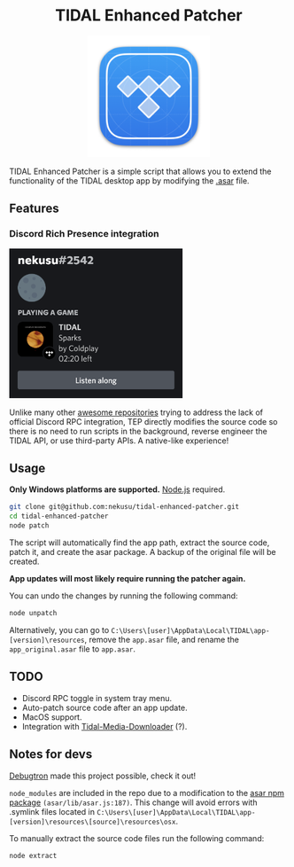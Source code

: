<h1 align="center">TIDAL Enhanced Patcher</h1>

<p align="center">
  <img src="./assets/tidal-enhanced-icon.png" width="220" />
</p>

TIDAL Enhanced Patcher is a simple script that allows you to extend the functionality of the TIDAL desktop app by modifying the [.asar](https://github.com/electron/asar) file.

## Features

### Discord Rich Presence integration

<img src="./assets/discord-rpc-example.png" height="270" />

Unlike many other [awesome repositories](https://github.com/search?q=tidal+discord) trying to address the lack of official Discord RPC integration, TEP directly modifies the source code so there is no need to run scripts in the background, reverse engineer the TIDAL API, or use third-party APIs. A native-like experience!

## Usage

**Only Windows platforms are supported.** [Node.js](https://github.com/coreybutler/nvm-windows) required.

```sh
git clone git@github.com:nekusu/tidal-enhanced-patcher.git
cd tidal-enhanced-patcher
node patch
```

The script will automatically find the app path, extract the source code, patch it, and create the asar package. A backup of the original file will be created.

**App updates will most likely require running the patcher again.**

You can undo the changes by running the following command:

```sh
node unpatch
```

Alternatively, you can go to `C:\Users\[user]\AppData\Local\TIDAL\app-[version]\resources`, remove the `app.asar` file, and rename the `app_original.asar` file to `app.asar`.

## TODO

- Discord RPC toggle in system tray menu.
- Auto-patch source code after an app update.
- MacOS support.
- Integration with [Tidal-Media-Downloader](https://github.com/yaronzz/Tidal-Media-Downloader) (?).

## Notes for devs

[Debugtron](https://github.com/bytedance/debugtron) made this project possible, check it out!

`node_modules` are included in the repo due to a modification to the [asar npm package](https://www.npmjs.com/package/asar) `(asar/lib/asar.js:187)`. This change will avoid errors with .symlink files located in `C:\Users\[user]\AppData\Local\TIDAL\app-[version]\resources\[source]\resources\osx`.

To manually extract the source code files run the following command:

```sh
node extract
```
